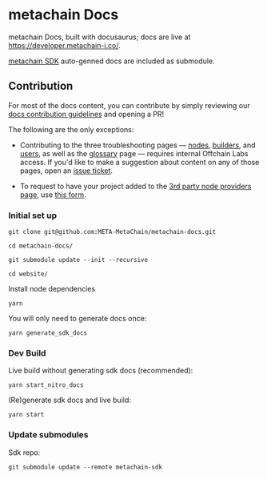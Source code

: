 # metachain Docs

metachain Docs, built with docusaurus; docs are live at https://developer.metachain-i.co/. 

[metachain SDK](https://github.com/META-MetaChain/metachain-sdk) auto-genned docs are included as submodule.

## Contribution

For most of the docs content, you can contribute by simply reviewing our [docs contribution guidelines](https://docs.metachain-i.co/for-devs/contribute) and opening a PR! 

The following are the only exceptions: 

- Contributing to the three troubleshooting pages — [nodes](metachain-docs/partials/_troubleshooting-nodes-partial.md), [builders](metachain-docs/partials/_troubleshooting-building-partial.md), and [users](metachain-docs/partials/_troubleshooting-users-partial.md), as well as the [glossary](metachain-docs/partials/_glossary-partial.md) page — requires internal Offchain Labs access. If you'd like to make a suggestion about content on any of those pages, open an [issue ticket](https://github.com/META-MetaChain/metachain-docs/issues).

- To request to have your project added to the [3rd party node providers page](metachain-docs/node-running/node-providers.mdx), use [this form](https://docs.google.com/forms/d/e/1FAIpQLSdw0U-9LcLuih5TZ_QghS-S_MS4wCKSEigA_IQEza_hFmNVow/viewform).


### Initial set up

```shell
git clone git@github.com:META-MetaChain/metachain-docs.git

cd metachain-docs/

git submodule update --init --recursive

cd website/
```

Install node dependencies
```
yarn
```

You will only need to generate docs once:
```
yarn generate_sdk_docs
```

### Dev Build

Live build without generating sdk docs (recommended):

```
yarn start_nitro_docs 
```


(Re)generate sdk docs and live build:
```
yarn start
```


### Update submodules

Sdk repo: 
```
git submodule update --remote metachain-sdk
```
